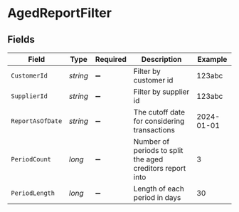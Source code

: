 # AgedReportFilter


## Fields

| Field                                                     | Type                                                      | Required                                                  | Description                                               | Example                                                   |
| --------------------------------------------------------- | --------------------------------------------------------- | --------------------------------------------------------- | --------------------------------------------------------- | --------------------------------------------------------- |
| `CustomerId`                                              | *string*                                                  | :heavy_minus_sign:                                        | Filter by customer id                                     | 123abc                                                    |
| `SupplierId`                                              | *string*                                                  | :heavy_minus_sign:                                        | Filter by supplier id                                     | 123abc                                                    |
| `ReportAsOfDate`                                          | *string*                                                  | :heavy_minus_sign:                                        | The cutoff date for considering transactions              | 2024-01-01                                                |
| `PeriodCount`                                             | *long*                                                    | :heavy_minus_sign:                                        | Number of periods to split the aged creditors report into | 3                                                         |
| `PeriodLength`                                            | *long*                                                    | :heavy_minus_sign:                                        | Length of each period in days                             | 30                                                        |